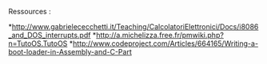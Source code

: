 Ressources :

*http://www.gabrielececchetti.it/Teaching/CalcolatoriElettronici/Docs/i8086_and_DOS_interrupts.pdf
*http://a.michelizza.free.fr/pmwiki.php?n=TutoOS.TutoOS
*http://www.codeproject.com/Articles/664165/Writing-a-boot-loader-in-Assembly-and-C-Part